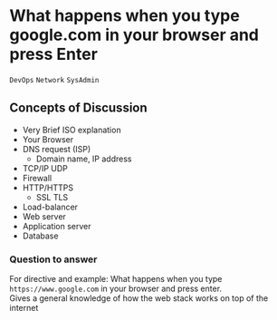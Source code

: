 # What happens when you type google.com in your browser and press Enter
``DevOps`` ``Network`` ``SysAdmin``


[comment]: <> (Task0: Speak on network, server, security)

## Concepts of Discussion
* Very Brief ISO explanation
* Your Browser
* DNS request (ISP)
	- Domain name, IP address
* TCP/IP UDP
* Firewall
* HTTP/HTTPS
	- SSL TLS
* Load-balancer
* Web server
* Application server
* Database

### Question to answer
For directive and example: What happens when you type ``https://www.google.com`` in your browser and press enter.<br/>
Gives a general knowledge of how the web stack works on top of the internet
